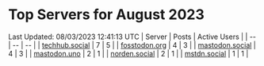 # Top Servers for August 2023
Last Updated: 08/03/2023 12:41:13 UTC
| Server | Posts | Active Users |
| -- | -- | -- |
| [techhub.social](https://techhub.social/tags/PowerShell) | 7 | 5 |
| [fosstodon.org](https://fosstodon.org/tags/PowerShell) | 4 | 3 |
| [mastodon.social](https://mastodon.social/tags/PowerShell) | 4 | 3 |
| [mastodon.uno](https://mastodon.uno/tags/PowerShell) | 2 | 1 |
| [norden.social](https://norden.social/tags/PowerShell) | 2 | 1 |
| [mstdn.social](https://mstdn.social/tags/PowerShell) | 1 | 1 |
